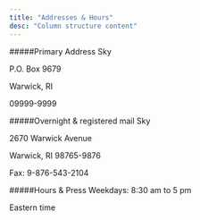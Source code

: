 ```yaml
---
title: "Addresses & Hours"
desc: "Column structure content"
---
```


<div class="card">

#####Primary Address
Sky

P.O. Box 9679

Warwick, RI

09999-9999
</div>
<div class="card">

#####Overnight & registered mail
Sky

2670 Warwick Avenue

Warwick, RI 98765-9876

Fax: 9-876-543-2104

</div>
<div class="card">

#####Hours & Press
Weekdays: 8:30 am to 5 pm

Eastern time

</div>